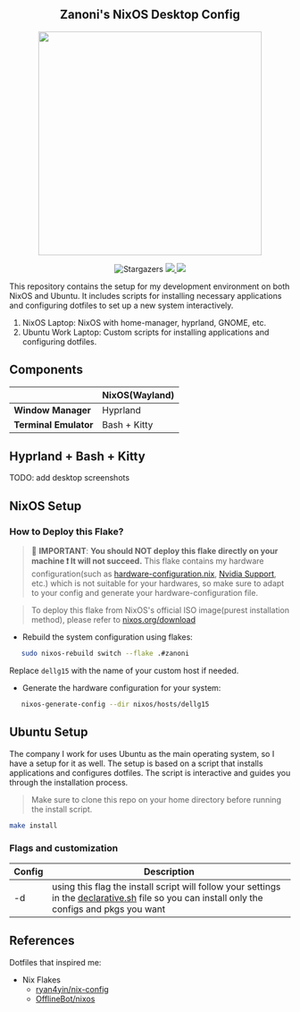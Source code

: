 <h2 align="center">Zanoni's NixOS Desktop Config</h2>

<p align="center">
  <img src="https://raw.githubusercontent.com/catppuccin/catppuccin/main/assets/palette/macchiato.png" width="400" />
</p>

<p align="center">
   <img alt="Stargazers" src="https://img.shields.io/github/stars/castrozan/.dotfiles?style=for-the-badge&logo=starship&color=C9CBFF&logoColor=D9E0EE&labelColor=302D41">
   <a href="https://nixos.org/">
      <img src="https://img.shields.io/badge/NixOS-24.05-informational.svg?style=for-the-badge&logo=nixos&color=F2CDCD&logoColor=D9E0EE&labelColor=302D41">
   </a>
   <a href="https://github.com/ryan4yin/nixos-and-flakes-book">
      <img src="https://img.shields.io/static/v1?label=Nix Flakes&message=learning&style=for-the-badge&logo=nixos&color=DDB6F2&logoColor=D9E0EE&labelColor=302D41">
   </a>
</p>

This repository contains the setup for my development environment on both NixOS and Ubuntu. It includes scripts for installing necessary applications and configuring dotfiles to set up a new system interactively.

1. NixOS Laptop: NixOS with home-manager, hyprland, GNOME, etc.
2. Ubuntu Work Laptop: Custom scripts for installing applications and configuring dotfiles.

## Components

|                       | NixOS(Wayland) |
| --------------------- | -------------- |
| **Window Manager**    | Hyprland       |
| **Terminal Emulator** | Bash + Kitty   |


## Hyprland + Bash + Kitty

TODO: add desktop screenshots
<!-- ![](./_img/hyprland_2023-07-29_1.webp) -->

## NixOS Setup

### How to Deploy this Flake?

<!-- prettier-ignore -->
> :red_circle: **IMPORTANT**: **You should NOT deploy this flake directly on your machine :exclamation:
> It will not succeed.** This flake contains my hardware configuration(such as
> [hardware-configuration.nix](nixos/hosts/dellg15/configs/hardware-configuration.nix),
> [Nvidia Support](https://github.com/castrozan/.dotfiles/blob/main/nixos/hosts/dellg15/configs/configuration.nix#L99-L140),
> etc.) which is not suitable for your hardwares, so make sure to adapt to your config and generate your hardware-configuration file.

> To deploy this flake from NixOS's official ISO image(purest installation method), please refer to
> [nixos.org/download](https://nixos.org/download/)

- Rebuild the system configuration using flakes:

```bash
   sudo nixos-rebuild switch --flake .#zanoni
```

Replace `dellg15` with the name of your custom host if needed.

- Generate the hardware configuration for your system:

```bash
   nixos-generate-config --dir nixos/hosts/dellg15
```

## Ubuntu Setup

The company I work for uses Ubuntu as the main operating system, so I have a setup for it as well. The setup is based on a script that installs applications and configures dotfiles. The script is interactive and guides you through the installation process.

> Make sure to clone this repo on your home directory before running the install script.
```bash
make install
```

### Flags and customization

| Config | Description                                                                                                                                                       |
| ------ | ----------------------------------------------------------------------------------------------------------------------------------------------------------------- |
| -d     | using this flag the install script will follow your settings in the [declarative.sh](./declarative.sh) file so you can install only the configs and pkgs you want |

## References

Dotfiles that inspired me:

- Nix Flakes
  - [ryan4yin/nix-config](https://github.com/ryan4yin/nix-config)
  - [OfflineBot/nixos](https://github.com/OfflineBot/nixos)

[Hyprland]: https://github.com/hyprwm/Hyprland
[Kitty]: https://github.com/kovidgoyal/kitty
[Neovim]: https://github.com/neovim/neovim
[Nerd fonts]: https://github.com/ryanoasis/nerd-fonts
[catppuccin]: https://github.com/catppuccin/catppuccin
[Yazi]: https://github.com/sxyazi/yazi